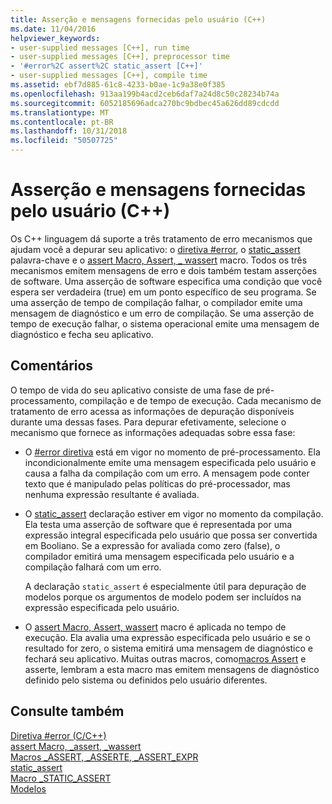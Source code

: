```yaml
---
title: Asserção e mensagens fornecidas pelo usuário (C++)
ms.date: 11/04/2016
helpviewer_keywords:
- user-supplied messages [C++], run time
- user-supplied messages [C++], preprocessor time
- '#error%2C assert%2C static_assert [C++]'
- user-supplied messages [C++], compile time
ms.assetid: ebf7d885-61c8-4233-b0ae-1c9a38e0f385
ms.openlocfilehash: 913aa199b4acd2ceb6daf7a24d8c50c28234b74a
ms.sourcegitcommit: 6052185696adca270bc9bdbec45a626dd89cdcdd
ms.translationtype: MT
ms.contentlocale: pt-BR
ms.lasthandoff: 10/31/2018
ms.locfileid: "50507725"
---
```

# <a name="assertion-and-user-supplied-messages-c"></a>Asserção e mensagens fornecidas pelo usuário (C++)

Os C++ linguagem dá suporte a três tratamento de erro mecanismos que ajudam você a depurar seu aplicativo: o [diretiva #error](../preprocessor/hash-error-directive-c-cpp.md), o [static_assert](../cpp/static-assert.md) palavra-chave e o [assert Macro, Assert, _ wassert](../c-runtime-library/reference/assert-macro-assert-wassert.md) macro. Todos os três mecanismos emitem mensagens de erro e dois também testam asserções de software. Uma asserção de software especifica uma condição que você espera ser verdadeira (true) em um ponto específico de seu programa. Se uma asserção de tempo de compilação falhar, o compilador emite uma mensagem de diagnóstico e um erro de compilação. Se uma asserção de tempo de execução falhar, o sistema operacional emite uma mensagem de diagnóstico e fecha seu aplicativo.

## <a name="remarks"></a>Comentários

O tempo de vida do seu aplicativo consiste de uma fase de pré-processamento, compilação e de tempo de execução. Cada mecanismo de tratamento de erro acessa as informações de depuração disponíveis durante uma dessas fases. Para depurar efetivamente, selecione o mecanismo que fornece as informações adequadas sobre essa fase:

- O [#error diretiva](../preprocessor/hash-error-directive-c-cpp.md) está em vigor no momento de pré-processamento. Ela incondicionalmente emite uma mensagem especificada pelo usuário e causa a falha da compilação com um erro. A mensagem pode conter texto que é manipulado pelas políticas do pré-processador, mas nenhuma expressão resultante é avaliada.

- O [static_assert](../cpp/static-assert.md) declaração estiver em vigor no momento da compilação. Ela testa uma asserção de software que é representada por uma expressão integral especificada pelo usuário que possa ser convertida em Booliano. Se a expressão for avaliada como zero (false), o compilador emitirá uma mensagem especificada pelo usuário e a compilação falhará com um erro.

   A declaração `static_assert` é especialmente útil para depuração de modelos porque os argumentos de modelo podem ser incluídos na expressão especificada pelo usuário.

- O [assert Macro, Assert, wassert](../c-runtime-library/reference/assert-macro-assert-wassert.md) macro é aplicada no tempo de execução. Ela avalia uma expressão especificada pelo usuário e se o resultado for zero, o sistema emitirá uma mensagem de diagnóstico e fechará seu aplicativo. Muitas outras macros, como[macros Assert](../c-runtime-library/reference/assert-asserte-assert-expr-macros.md) e asserte, lembram a esta macro mas emitem mensagens de diagnóstico definido pelo sistema ou definidos pelo usuário diferentes.

## <a name="see-also"></a>Consulte também

[Diretiva #error (C/C++)](../preprocessor/hash-error-directive-c-cpp.md)<br/>
[assert Macro, _assert, _wassert](../c-runtime-library/reference/assert-macro-assert-wassert.md)<br/>
[Macros _ASSERT, _ASSERTE, _ASSERT_EXPR](../c-runtime-library/reference/assert-asserte-assert-expr-macros.md)<br/>
[static_assert](../cpp/static-assert.md)<br/>
[Macro _STATIC_ASSERT](../c-runtime-library/reference/static-assert-macro.md)<br/>
[Modelos](../cpp/templates-cpp.md)